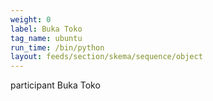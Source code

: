 ```yaml
---
weight: 0
label: Buka Toko
tag_name: ubuntu
run_time: /bin/python
layout: feeds/section/skema/sequence/object
---
```

participant Buka Toko
